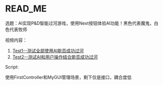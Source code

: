# READ_ME

选题：AI实现P&D智能过河游戏，使用Next按钮体验AI功能！黑色代表魔鬼，白色代表牧师

视频内容：

1. [Test1--测试全部使用AI能否成功过河](https://v.youku.com/v_show/id_XMzY3NDIxMjMwOA==.html?spm=a2h3j.8428770.3416059.1)
2. [Test2--测试AI和用户操作结合能否成功过河](https://v.youku.com/v_show/id_XMzY3NDIxNDUyOA==.html?spm=a2h3j.8428770.3416059.1)

Script:

使用FirstController和MyGUI管理场景，剩下仅是接口，耦合度低
